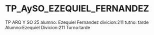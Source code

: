 # TP_AySO_EZEQUIEL_FERNANDEZ
TP ARQ Y SO 25
alumno: Ezequiel Fernandez
divicion:211
tutno: tarde
Alumno:Ezequiel
Divicion:211
Turno:tarde

